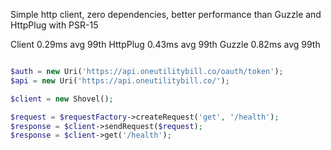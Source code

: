 Simple http client, zero dependencies, better performance than Guzzle and HttpPlug with PSR-15

Client 0.29ms avg 99th
HttpPlug 0.43ms avg 99th
Guzzle 0.82ms avg 99th


```php

$auth = new Uri('https://api.oneutilitybill.co/oauth/token');
$api = new Uri('https://api.oneutilitybill.co/');

$client = new Shovel();

$request = $requestFactory->createRequest('get', '/health');
$response = $client->sendRequest($request);
$response = $client->get('/health');